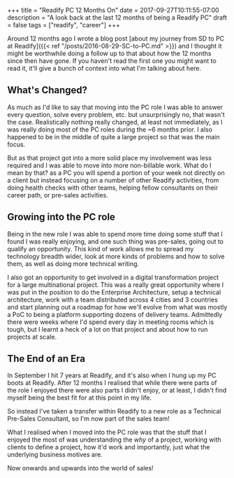 +++
title = "Readify PC 12 Months On"
date = 2017-09-27T10:11:55-07:00
description = "A look back at the last 12 months of being a Readify PC"
draft = false
tags = ["readify", "career"]
+++

Around 12 months ago I wrote a blog post [about my journey from SD to PC at Readify]({{< ref "/posts/2016-08-29-SC-to-PC.md" >}}) and I thought it might be worthwhile doing a follow up to that about how the 12 months since then have gone. If you haven't read the first one you might want to read it, it'll give a bunch of context into what I'm talking about here.

## What's Changed?

As much as I'd like to say that moving into the PC role I was able to answer every question, solve every problem, etc. but unsurprisingly no, that wasn't the case. Realistically nothing really changed, at least not immediately, as I was really doing most of the PC roles during the ~6 months prior. I also happened to be in the middle of quite a large project so that was the main focus.

But as that project got into a more solid place my involvement was less required and I was able to move into more non-billable work. What do I mean by that? as a PC you will spend a portion of your week not directly on a client but instead focusing on a number of other Readify activities, from doing health checks with other teams, helping fellow consultants on their career path, or pre-sales activities.

## Growing into the PC role

Being in the new role I was able to spend more time doing some stuff that I found I was really enjoying, and one such thing was pre-sales, going out to qualify an opportunity. This kind of work allows me to spread my technology breadth wider, look at more kinds of problems and how to solve them, as well as doing more technical writing.

I also got an opportunity to get involved in a digital transformation project for a large multinational project. This was a really great opportunity where I was put in the position to do the Enterprise Architecture, setup a technical architecture, work with a team distributed across 4 cities and 3 countries and start planning out a roadmap for how we'll evolve from what was mostly a PoC to being a platform supporting dozens of delivery teams. Admittedly there were weeks where I'd spend every day in meeting rooms which is tough, but I learnt a heck of a lot on that project and about how to run projects at scale.

## The End of an Era

In September I hit 7 years at Readify, and it's also when I hung up my PC boots at Readify. After 12 months I realised that while there were parts of the role I enjoyed there were also parts I didn't enjoy, or at least, I didn't find myself being the best fit for at this point in my life.

So instead I've taken a transfer within Readify to a new role as a Technical Pre-Sales Consultant, so I'm now part of the sales team!

What I realised when I moved into the PC role was that the stuff that I enjoyed the most of was understanding the _why_ of a project, working with clients to define a project, how it'd work and importantly, just what the underlying business motives are.

Now onwards and upwards into the world of sales!